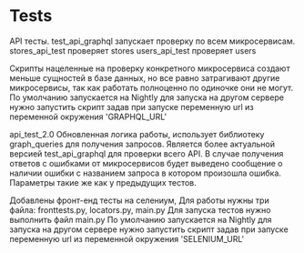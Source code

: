 # Tests

API тесты.
test_api_graphql запускает проверку по всем микросервисам.
stores_api_test проверяет stores
users_api_test проверяет users

Скрипты нацеленные на проверку конкретного микросервиса создают меньше сущностей в базе данных, но все равно затрагивают другие микросервисы, так как работать полноценно по одиночке они не могут.
По умолчанию запускается на Nightly для запуска на другом сервере нужно запустить скрипт задав при запуске переменную url из переменной окружения 'GRAPHQL_URL'

api_test_2.0
Обновленная логика работы, использует библиотеку graph_queries для получения запросов.
Является более актуальной версией test_api_graphql для проверки всего API. В случае получения ответов с ошибками от микросервисов будет выведено сообщение о наличии ошибки с названием запроса в котором произошла ошибка.
Параметры такие же как у предыдущих тестов.

Добавлены фронт-енд тесты на селениум, Для работы нужны три файла: fronttests.py, locators.py, main.py
Для запуска тестов нужно выполнить файл main.py
По умолчанию запускается на Nightly для запуска на другом сервере нужно запустить скрипт задав при запуске переменную url из переменной окружения 'SELENIUM_URL'
